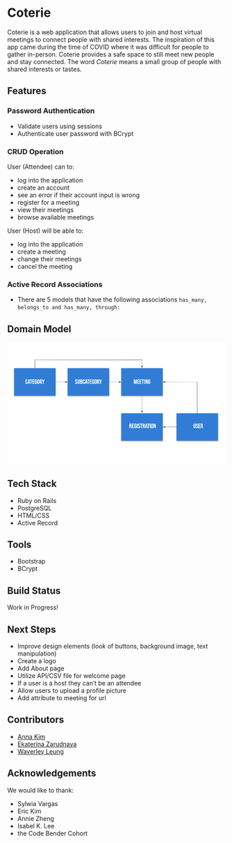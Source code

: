 # Coterie
Coterie is a web application that allows users to join and host virtual meetings to connect people with shared interests.
The inspiration of this app came during the time of COVID where it was difficult for people to gather in-person. Coterie provides a safe space to still meet new people and stay connected.
The word *Coterie*  means a small group of people with shared interests or tastes.

## Features

### Password Authentication
 * Validate users using sessions
 * Authenticate user password with BCrypt

### CRUD Operation
 User (Attendee) can to:
  * log into the application
  * create an account
  * see an error if their account input is wrong
  * register for a meeting
  * view their meetings
  * browse available meetings

 User (Host) will be able to:
  * log into the application
  * create a meeting
  * change their meetings
  * cancel the meeting

### Active Record Associations
 * There are 5 models that have the following associations ```has_many, belongs_to and has_many, through: ```

## Domain Model
 <img src='/image/domainmodel.png'> </img>
 
## Tech Stack
 * Ruby on Rails
 * PostgreSQL
 * HTML/CSS
 * Active Record

## Tools
 * Bootstrap
 * BCrypt

## Build Status
 Work in Progress!

## Next Steps
 * Improve design elements (look of buttons, background image, text manipulation)
 * Create a logo
 * Add About page
 * Utilize API/CSV file for welcome page
 * If a user is a host they can’t be an attendee
 * Allow users to upload a profile picture
 * Add attribute to meeting for url

## Contributors
 * [Anna Kim](https://github.com/iannakim)
 * [Ekaterina Zarudnaya](https://github.com/Elronia)
 * [Waverley Leung](https://github.com/wlcreate)
 
## Acknowledgements
 We would like to thank:
  * Sylwia Vargas
  * Eric Kim
  * Annie Zheng
  * Isabel K. Lee
  * the Code Bender Cohort
